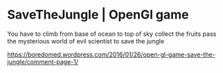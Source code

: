 # SaveTheJungle | OpenGl game

You have to climb from base of ocean to top of sky collect the fruits pass the mysterious world of evil scientist to save the jungle

https://boredomed.wordpress.com/2016/01/26/open-gl-game-save-the-jungle/comment-page-1/
